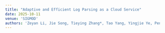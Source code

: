```yaml
---
title: "Adaptive and Efficient Log Parsing as a Cloud Service"
date: 2025-10-11
venue: 'SIGMOD'
authors: 'Zeyan Li, Jie Song, Tieying Zhang*, Tao Yang, Yingjie Ye, Pengfei Duan, Jianjun Chen'
---
```

